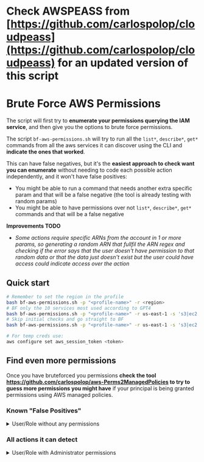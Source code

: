 # Check AWSPEASS from [https://github.com/carlospolop/cloudpeass](https://github.com/carlospolop/cloudpeass) for an updated version of this script

# Brute Force AWS Permissions

The script will first try to **enumerate your permissions querying the IAM service**, and then give you the options to brute force permissions.

The script `bf-aws-permissions.sh` will try to run all the `list*`, `describe*`, `get*` commands from all the aws services it can discover using the CLI and **indicate the ones that worked**.

This can have false negatives, but it's the **easiest approach to check want you can enumerate** without needing to code each possible action independently, and it won't have false positives:
- You might be able to run a command that needs another extra specific param and that will be a false negative (the tool is already testing with random params)
- You might be able to have permissions over not `list*`, `describe*`, `get*` commands and that will be a false negative

**Improvements TODO**
- *Some actions require specific ARNs from the account in 1 or more params, so generating a random ARN that fullfil the ARN regex and checking if the error says that the user doesn't have permission to that random data or that the data just doesn't exist but the user could have access could indicate access over the action*

## Quick start
```bash
# Remember to set the region in the profile
bash bf-aws-permissions.sh -p "<profile-name>" -r <region>
# BF only the 10 services most used according to GPT4
bash bf-aws-permissions.sh -p "<profile-name>" -r us-east-1 -s 's3|ec2|lambda|rds|sns|sqs|cloudwatch|cloudfront|iam|dynamodb'
# Skip initial checks and go straight to BF
bash bf-aws-permissions.sh -p "<profile-name>" -r us-east-1 -s 's3|ec2|lambda|rds|sns|sqs|cloudwatch|cloudfront|iam|dynamodb' -b

# For temp creds use:
aws configure set aws_session_token <token>
```

## Find even more permissions

Once you have bruteforced you permissions **check the tool https://github.com/carlospolop/aws-Perms2ManagedPolicies to try to guess more permissions you might have** if your principal is being granted permissions using AWS managed policies.

### Known "False Positives"

<details>
<summary>User/Role without any permissions</summary>

This tool detect as valid the following actions using a user/role without any permissions:

- `aws configure list`
- `aws configure list-profiles`
- `aws dynamodb describe-endpoints`
- `aws elasticbeanstalk describe-application-versions`
- `aws elasticbeanstalk describe-applications`
- `aws elasticbeanstalk describe-environments`
- `aws elasticbeanstalk describe-events`
- `aws elasticbeanstalk list-available-solution-stacks`
- `aws elasticbeanstalk list-platform-versions`
- `aws kinesis-video-archived-media get-dash-streaming-session-url`
- `aws kinesis-video-archived-media get-hls-streaming-session-url`
- `aws kinesis-video-archived-media list-fragments`
- `aws kinesis-video-signaling get-ice-server-config`
- `aws route53 get-geo-location`
- `aws route53 list-geo-locations`
- `aws sts get-caller-identity`
- `aws sts get-session-token` (only if a user, not a role)

</details>

### All actions it can detect

<details>
<summary>User/Role with Administrator permissions</summary>

This tool detect as valid the following actions using a user/role with admin permissions:

- `aws accessanalyzer list-analyzers`
- `aws accessanalyzer list-policy-generations`
- `aws account get-contact-information`
- `aws account list-regions`
- `aws acm get-account-configuration`
- `aws acm list-certificates`
- `aws acm-pca list-certificate-authorities`
- `aws amp list-workspaces`
- `aws amplify list-apps`
- `aws amplifybackend list-s3-buckets`
- `aws apigateway get-account`
- `aws apigateway get-api-keys`
- `aws apigateway get-client-certificates`
- `aws apigateway get-domain-names`
- `aws apigateway get-rest-apis`
- `aws apigateway get-sdk-types`
- `aws apigateway get-usage-plans`
- `aws apigateway get-vpc-links`
- `aws apigateway get-usage-plan-keys`
- `aws apigatewayv2 get-apis`
- `aws apigatewayv2 get-domain-names`
- `aws apigatewayv2 get-authorizers`
- `aws apigatewayv2 get-vpc-links`
- `aws appconfig list-applications`
- `aws appconfig list-deployment-strategies`
- `aws appconfig list-extension-associations`
- `aws appconfig list-extensions`
- `aws appfabric list-app-bundles`
- `aws appflow describe-connector-profiles`
- `aws appflow describe-connectors`
- `aws appflow list-connectors`
- `aws appflow list-flows`
- `aws appintegrations list-applications`
- `aws appintegrations list-data-integrations`
- `aws appintegrations list-event-integrations`
- `aws appintegrations list-data-integration-associations`
- `aws appintegrations list-event-integration-associations`
- `aws application-insights list-applications`
- `aws application-insights list-problems`
- `aws appmesh list-meshes`
- `aws apprunner list-auto-scaling-configurations`
- `aws apprunner list-connections`
- `aws apprunner list-observability-configurations`
- `aws apprunner list-services`
- `aws apprunner list-vpc-connectors`
- `aws apprunner list-vpc-ingress-connections`
- `aws appstream describe-app-block-builders`
- `aws appstream describe-app-blocks`
- `aws appstream describe-applications`
- `aws appstream describe-directory-configs`
- `aws appstream describe-fleets`
- `aws appstream describe-image-builders`
- `aws appstream describe-images`
- `aws appstream describe-stacks`
- `aws appstream describe-usage-report-subscriptions`
- `aws appstream describe-sessions`
- `aws appstream list-associated-fleets`
- `aws appstream list-associated-stacks`
- `aws appsync list-domain-names`
- `aws appsync list-graphql-apis`
- `aws arc-zonal-shift list-managed-resources`
- `aws arc-zonal-shift list-zonal-shifts`
- `aws athena list-application-dpu-sizes`
- `aws athena list-capacity-reservations`
- `aws athena list-data-catalogs`
- `aws athena list-engine-versions`
- `aws athena list-named-queries`
- `aws athena list-query-executions`
- `aws athena list-work-groups`
- `aws auditmanager get-account-status`
- `aws autoscaling describe-account-limits`
- `aws autoscaling describe-adjustment-types`
- `aws autoscaling describe-auto-scaling-groups`
- `aws autoscaling describe-auto-scaling-instances`
- `aws autoscaling describe-auto-scaling-notification-types`
- `aws autoscaling describe-launch-configurations`
- `aws autoscaling describe-lifecycle-hook-types`
- `aws autoscaling describe-metric-collection-types`
- `aws autoscaling describe-notification-configurations`
- `aws autoscaling describe-policies`
- `aws autoscaling describe-lifecycle-hooks`
- `aws autoscaling describe-scaling-activities`
- `aws autoscaling describe-scaling-process-types`
- `aws autoscaling describe-scheduled-actions`
- `aws autoscaling describe-tags`
- `aws autoscaling describe-termination-policy-types`
- `aws autoscaling-plans describe-scaling-plans`
- `aws backup describe-global-settings`
- `aws backup describe-region-settings`
- `aws backup get-supported-resource-types`
- `aws backup list-backup-jobs`
- `aws backup list-backup-plan-templates`
- `aws backup list-backup-plans`
- `aws backup list-backup-vaults`
- `aws backup list-copy-jobs`
- `aws backup list-frameworks`
- `aws backup list-legal-holds`
- `aws backup list-protected-resources`
- `aws backup list-report-jobs`
- `aws backup list-report-plans`
- `aws backup list-restore-jobs`
- `aws backup-gateway list-gateways`
- `aws backup-gateway list-hypervisors`
- `aws backup-gateway list-virtual-machines`
- `aws batch describe-compute-environments`
- `aws batch describe-job-definitions`
- `aws batch describe-job-queues`
- `aws batch list-scheduling-policies`
- `aws batch describe-jobs`
- `aws bedrock get-model-invocation-logging-configuration`
- `aws bedrock list-custom-models`
- `aws bedrock list-foundation-models`
- `aws bedrock list-model-customization-jobs`
- `aws bedrock list-provisioned-model-throughputs`
- `aws billingconductor list-account-associations`
- `aws billingconductor list-billing-group-cost-reports`
- `aws billingconductor list-billing-groups`
- `aws billingconductor list-custom-line-items`
- `aws billingconductor list-pricing-plans`
- `aws billingconductor list-pricing-rules`
- `aws ce get-anomaly-monitors`
- `aws ce get-anomaly-subscriptions`
- `aws ce list-cost-allocation-tags`
- `aws ce list-cost-category-definitions`
- `aws ce list-savings-plans-purchase-recommendation-generation`
- `aws chime get-global-settings`
- `aws chime get-phone-number-settings`
- `aws chime list-accounts`
- `aws chime list-phone-number-orders`
- `aws chime list-phone-numbers`
- `aws chime-sdk-identity list-app-instances`
- `aws chime-sdk-media-pipelines list-media-capture-pipelines`
- `aws chime-sdk-media-pipelines list-media-insights-pipeline-configurations`
- `aws chime-sdk-media-pipelines list-media-pipeline-kinesis-video-stream-pools`
- `aws chime-sdk-media-pipelines list-media-pipelines`
- `aws chime-sdk-messaging get-messaging-session-endpoint`
- `aws chime-sdk-voice get-global-settings`
- `aws chime-sdk-voice get-phone-number-settings`
- `aws chime-sdk-voice get-voice-connector-logging-configuration`
- `aws chime-sdk-voice list-available-voice-connector-regions`
- `aws chime-sdk-voice list-phone-number-orders`
- `aws chime-sdk-voice list-phone-numbers`
- `aws chime-sdk-voice list-sip-media-applications`
- `aws chime-sdk-voice list-sip-rules`
- `aws chime-sdk-voice list-voice-connector-groups`
- `aws chime-sdk-voice list-voice-connectors`
- `aws chime-sdk-voice list-voice-profile-domains`
- `aws cleanrooms list-collaborations`
- `aws cleanrooms list-configured-tables`
- `aws cleanrooms list-memberships`
- `aws cloud9 describe-environment-memberships`
- `aws cloud9 list-environments`
- `aws cloudcontrol list-resource-requests`
- `aws clouddirectory list-development-schema-arns`
- `aws clouddirectory list-directories`
- `aws clouddirectory list-managed-schema-arns`
- `aws clouddirectory list-published-schema-arns`
- `aws cloudformation describe-account-limits`
- `aws cloudformation describe-organizations-access`
- `aws cloudformation describe-stacks`
- `aws cloudformation list-exports`
- `aws cloudformation list-stack-sets`
- `aws cloudformation list-stacks`
- `aws cloudformation list-types`
- `aws cloudfront list-cache-policies`
- `aws cloudfront list-cloud-front-origin-access-identities`
- `aws cloudfront list-continuous-deployment-policies`
- `aws cloudfront list-distributions`
- `aws cloudfront list-field-level-encryption-configs`
- `aws cloudfront list-field-level-encryption-profiles`
- `aws cloudfront list-functions`
- `aws cloudfront list-key-groups`
- `aws cloudfront list-distributions-by-web-acl-id`
- `aws cloudfront list-origin-access-controls`
- `aws cloudfront list-origin-request-policies`
- `aws cloudfront list-public-keys`
- `aws cloudfront list-realtime-log-configs`
- `aws cloudfront list-response-headers-policies`
- `aws cloudfront list-streaming-distributions`
- `aws cloudhsmv2 describe-backups`
- `aws cloudhsmv2 describe-clusters`
- `aws cloudsearch describe-domains`
- `aws cloudsearch list-domain-names`
- `aws cloudtrail describe-trails`
- `aws cloudtrail list-channels`
- `aws cloudtrail list-event-data-stores`
- `aws cloudtrail list-imports`
- `aws cloudtrail list-public-keys`
- `aws cloudtrail list-trails`
- `aws cloudwatch describe-alarm-history`
- `aws cloudwatch describe-alarms`
- `aws cloudwatch describe-anomaly-detectors`
- `aws cloudwatch describe-insight-rules`
- `aws cloudwatch list-dashboards`
- `aws cloudwatch describe-alarms-for-metric`
- `aws cloudwatch list-metric-streams`
- `aws cloudwatch list-metrics`
- `aws codeartifact list-domains`
- `aws codeartifact list-repositories`
- `aws codebuild list-build-batches`
- `aws codebuild list-builds`
- `aws codebuild list-curated-environment-images`
- `aws codebuild list-projects`
- `aws codebuild list-report-groups`
- `aws codebuild list-reports`
- `aws codebuild list-shared-projects`
- `aws codebuild list-shared-report-groups`
- `aws codebuild list-source-credentials`
- `aws codecommit list-approval-rule-templates`
- `aws codecommit list-repositories`
- `aws codeguru-reviewer list-repository-associations`
- `aws codeguru-security get-account-configuration`
- `aws codeguru-security list-scans`
- `aws codeguruprofiler get-findings-report-account-summary`
- `aws codeguruprofiler list-profiling-groups`
- `aws codepipeline list-action-types`
- `aws codepipeline list-pipelines`
- `aws codepipeline list-webhooks`
- `aws codestar list-projects`
- `aws codestar list-user-profiles`
- `aws codestar-connections list-connections`
- `aws codestar-connections list-hosts`
- `aws codestar-notifications list-notification-rules`
- `aws codestar-notifications list-event-types`
- `aws codestar-notifications list-targets`
- `aws cognito-idp describe-user-pool-domain`
- `aws cognito-sync list-identity-pool-usage`
- `aws comprehend list-document-classification-jobs`
- `aws comprehend list-document-classifier-summaries`
- `aws comprehend list-document-classifiers`
- `aws comprehend list-dominant-language-detection-jobs`
- `aws comprehend list-endpoints`
- `aws comprehend list-entities-detection-jobs`
- `aws comprehend list-entity-recognizer-summaries`
- `aws comprehend list-entity-recognizers`
- `aws comprehend list-events-detection-jobs`
- `aws comprehend list-flywheels`
- `aws comprehend list-key-phrases-detection-jobs`
- `aws comprehend list-pii-entities-detection-jobs`
- `aws comprehend list-sentiment-detection-jobs`
- `aws comprehend list-targeted-sentiment-detection-jobs`
- `aws comprehend list-topics-detection-jobs`
- `aws comprehendmedical list-entities-detection-v2-jobs`
- `aws comprehendmedical list-icd10-cm-inference-jobs`
- `aws comprehendmedical list-phi-detection-jobs`
- `aws comprehendmedical list-rx-norm-inference-jobs`
- `aws comprehendmedical list-snomedct-inference-jobs`
- `aws compute-optimizer get-enrollment-status`
- `aws configservice describe-aggregation-authorizations`
- `aws configservice describe-compliance-by-config-rule`
- `aws configservice describe-config-rule-evaluation-status`
- `aws configservice describe-config-rules`
- `aws configservice describe-configuration-aggregators`
- `aws configservice describe-configuration-recorder-status`
- `aws configservice describe-configuration-recorders`
- `aws configservice describe-conformance-pack-status`
- `aws configservice describe-conformance-packs`
- `aws configservice describe-delivery-channel-status`
- `aws configservice describe-delivery-channels`
- `aws configservice describe-organization-config-rule-statuses`
- `aws configservice describe-organization-config-rules`
- `aws configservice describe-organization-conformance-pack-statuses`
- `aws configservice describe-compliance-by-resource`
- `aws configservice describe-organization-conformance-packs`
- `aws configservice describe-pending-aggregation-requests`
- `aws configservice describe-retention-configurations`
- `aws configservice describe-remediation-configurations`
- `aws configservice get-compliance-summary-by-config-rule`
- `aws configservice get-compliance-summary-by-resource-type`
- `aws configservice get-discovered-resource-counts`
- `aws configservice get-status`
- `aws configservice list-conformance-pack-compliance-scores`
- `aws configservice list-resource-evaluations`
- `aws configservice list-stored-queries`
- `aws configservice list-discovered-resources`
- `aws configure list`
- `aws configure list-profiles`
- `aws connect list-instances`
- `aws connect list-phone-numbers-v2`
- `aws connect list-default-vocabularies`
- `aws connect list-traffic-distribution-groups`
- `aws connectcampaigns list-campaigns`
- `aws connectcampaigns get-campaign-state-batch`
- `aws connectcases list-domains`
- `aws cur describe-report-definitions`
- `aws customer-profiles list-domains`
- `aws customer-profiles list-profile-object-type-templates`
- `aws customer-profiles list-account-integrations`
- `aws databrew list-datasets`
- `aws databrew list-jobs`
- `aws databrew list-projects`
- `aws databrew list-recipes`
- `aws databrew list-rulesets`
- `aws databrew list-schedules`
- `aws databrew list-recipe-versions`
- `aws dataexchange list-data-sets`
- `aws dataexchange list-event-actions`
- `aws dataexchange list-jobs`
- `aws datapipeline list-pipelines`
- `aws datasync list-agents`
- `aws datasync list-discovery-jobs`
- `aws datasync list-locations`
- `aws datasync list-storage-systems`
- `aws datasync list-task-executions`
- `aws datasync list-tasks`
- `aws datazone list-domains`
- `aws dax describe-clusters`
- `aws dax describe-default-parameters`
- `aws dax describe-events`
- `aws dax describe-parameter-groups`
- `aws dax describe-subnet-groups`
- `aws deploy list-applications`
- `aws deploy list-deployment-configs`
- `aws deploy list-deployments`
- `aws deploy list-git-hub-account-token-names`
- `aws deploy list-on-premises-instances`
- `aws detective list-graphs`
- `aws detective list-invitations`
- `aws detective list-organization-admin-accounts`
- `aws devops-guru describe-account-health`
- `aws devops-guru list-monitored-resources`
- `aws devops-guru list-notification-channels`
- `aws devops-guru list-recommendations`
- `aws directconnect describe-connections`
- `aws directconnect describe-customer-metadata`
- `aws directconnect describe-direct-connect-gateway-association-proposals`
- `aws directconnect describe-direct-connect-gateways`
- `aws directconnect describe-lags`
- `aws directconnect describe-locations`
- `aws directconnect describe-virtual-gateways`
- `aws directconnect describe-virtual-interfaces`
- `aws directconnect list-virtual-interface-test-history`
- `aws discovery describe-agents`
- `aws discovery describe-continuous-exports`
- `aws discovery describe-export-tasks`
- `aws discovery describe-import-tasks`
- `aws discovery describe-tags`
- `aws discovery get-discovery-summary`
- `aws dlm get-lifecycle-policies`
- `aws discovery list-server-neighbors`
- `aws dms describe-account-attributes`
- `aws dms describe-applicable-individual-assessments`
- `aws dms describe-certificates`
- `aws dms describe-connections`
- `aws dms describe-data-providers`
- `aws dms describe-endpoint-types`
- `aws dms describe-endpoints`
- `aws dms describe-engine-versions`
- `aws dms describe-event-categories`
- `aws dms describe-event-subscriptions`
- `aws dms describe-events`
- `aws dms describe-fleet-advisor-collectors`
- `aws dms describe-fleet-advisor-databases`
- `aws dms describe-fleet-advisor-lsa-analysis`
- `aws dms describe-fleet-advisor-schema-object-summary`
- `aws dms describe-fleet-advisor-schemas`
- `aws dms describe-instance-profiles`
- `aws dms describe-migration-projects`
- `aws dms describe-pending-maintenance-actions`
- `aws dms describe-recommendation-limitations`
- `aws dms describe-recommendations`
- `aws dms describe-replication-configs`
- `aws dms describe-orderable-replication-instances`
- `aws dms describe-replication-instances`
- `aws dms describe-replication-subnet-groups`
- `aws dms describe-replication-task-assessment-runs`
- `aws dms describe-replication-task-individual-assessments`
- `aws dms describe-replication-tasks`
- `aws dms describe-replications`
- `aws docdb describe-certificates`
- `aws docdb describe-db-cluster-parameter-groups`
- `aws docdb describe-db-cluster-snapshots`
- `aws docdb describe-db-clusters`
- `aws docdb describe-db-instances`
- `aws docdb describe-db-subnet-groups`
- `aws docdb describe-event-categories`
- `aws docdb describe-event-subscriptions`
- `aws docdb describe-events`
- `aws docdb describe-global-clusters`
- `aws docdb describe-pending-maintenance-actions`
- `aws docdb-elastic list-cluster-snapshots`
- `aws docdb-elastic list-clusters`
- `aws docdb describe-db-engine-versions`
- `aws ds describe-directories`
- `aws ds describe-event-topics`
- `aws ds describe-snapshots`
- `aws ds describe-trusts`
- `aws ds get-directory-limits`
- `aws ds list-log-subscriptions`
- `aws dynamodb describe-endpoints`
- `aws dynamodb describe-limits`
- `aws dynamodb list-backups`
- `aws dynamodb list-contributor-insights`
- `aws dynamodb list-exports`
- `aws dynamodb list-global-tables`
- `aws dynamodb list-imports`
- `aws dynamodb list-tables`
- `aws dynamodbstreams list-streams`
- `aws ec2 describe-account-attributes`
- `aws ec2 describe-address-transfers`
- `aws ec2 describe-addresses`
- `aws ec2 describe-addresses-attribute`
- `aws ec2 describe-aggregate-id-format`
- `aws ec2 describe-availability-zones`
- `aws ec2 describe-aws-network-performance-metric-subscriptions`
- `aws ec2 describe-bundle-tasks`
- `aws ec2 describe-capacity-reservation-fleets`
- `aws ec2 describe-capacity-reservations`
- `aws ec2 describe-carrier-gateways`
- `aws ec2 describe-classic-link-instances`
- `aws ec2 describe-client-vpn-endpoints`
- `aws ec2 describe-coip-pools`
- `aws ec2 describe-conversion-tasks`
- `aws ec2 describe-customer-gateways`
- `aws ec2 describe-dhcp-options`
- `aws ec2 describe-egress-only-internet-gateways`
- `aws ec2 describe-export-image-tasks`
- `aws ec2 describe-export-tasks`
- `aws ec2 describe-fast-launch-images`
- `aws ec2 describe-fast-snapshot-restores`
- `aws ec2 describe-fleets`
- `aws ec2 describe-flow-logs`
- `aws ec2 describe-host-reservations`
- `aws ec2 describe-hosts`
- `aws ec2 describe-iam-instance-profile-associations`
- `aws ec2 describe-id-format`
- `aws ec2 describe-host-reservation-offerings`
- `aws ec2 describe-import-image-tasks`
- `aws ec2 describe-import-snapshot-tasks`
- `aws ec2 describe-instance-connect-endpoints`
- `aws ec2 describe-instance-credit-specifications`
- `aws ec2 describe-instance-event-notification-attributes`
- `aws ec2 describe-instance-event-windows`
- `aws ec2 describe-instance-status`
- `aws ec2 describe-instances`
- `aws ec2 describe-internet-gateways`
- `aws ec2 describe-ipam-pools`
- `aws ec2 describe-instance-type-offerings`
- `aws ec2 describe-ipam-resource-discoveries`
- `aws ec2 describe-ipam-resource-discovery-associations`
- `aws ec2 describe-ipam-scopes`
- `aws ec2 describe-ipams`
- `aws ec2 describe-ipv6-pools`
- `aws ec2 describe-key-pairs`
- `aws ec2 describe-launch-templates`
- `aws ec2 describe-local-gateway-route-table-virtual-interface-group-associations`
- `aws ec2 describe-local-gateway-route-table-vpc-associations`
- `aws ec2 describe-local-gateway-route-tables`
- `aws ec2 describe-local-gateway-virtual-interface-groups`
- `aws ec2 describe-local-gateway-virtual-interfaces`
- `aws ec2 describe-local-gateways`
- `aws ec2 describe-managed-prefix-lists`
- `aws ec2 describe-moving-addresses`
- `aws ec2 describe-nat-gateways`
- `aws ec2 describe-network-acls`
- `aws ec2 describe-network-insights-access-scope-analyses`
- `aws ec2 describe-network-insights-access-scopes`
- `aws ec2 describe-network-insights-analyses`
- `aws ec2 describe-network-insights-paths`
- `aws ec2 describe-network-interface-permissions`
- `aws ec2 describe-network-interfaces`
- `aws ec2 describe-placement-groups`
- `aws ec2 describe-prefix-lists`
- `aws ec2 describe-principal-id-format`
- `aws ec2 describe-public-ipv4-pools`
- `aws ec2 describe-fpga-images`
- `aws ec2 describe-regions`
- `aws ec2 describe-reserved-instances`
- `aws ec2 describe-replace-root-volume-tasks`
- `aws ec2 describe-reserved-instances-modifications`
- `aws ec2 describe-route-tables`
- `aws ec2 describe-instance-types`
- `aws ec2 describe-scheduled-instances`
- `aws ec2 describe-security-groups`
- `aws ec2 describe-security-group-rules`
- `aws ec2 describe-snapshot-tier-status`
- `aws ec2 describe-spot-fleet-requests`
- `aws ec2 describe-spot-instance-requests`
- `aws ec2 describe-store-image-tasks`
- `aws ec2 describe-subnets`
- `aws ec2 describe-tags`
- `aws ec2 describe-traffic-mirror-filters`
- `aws ec2 describe-traffic-mirror-sessions`
- `aws ec2 describe-traffic-mirror-targets`
- `aws ec2 describe-transit-gateway-attachments`
- `aws ec2 describe-transit-gateway-connect-peers`
- `aws ec2 describe-transit-gateway-connects`
- `aws ec2 describe-transit-gateway-multicast-domains`
- `aws ec2 describe-transit-gateway-peering-attachments`
- `aws ec2 describe-transit-gateway-policy-tables`
- `aws ec2 describe-transit-gateway-route-table-announcements`
- `aws ec2 describe-transit-gateway-route-tables`
- `aws ec2 describe-transit-gateway-vpc-attachments`
- `aws ec2 describe-transit-gateways`
- `aws ec2 describe-verified-access-endpoints`
- `aws ec2 describe-verified-access-groups`
- `aws ec2 describe-verified-access-instance-logging-configurations`
- `aws ec2 describe-verified-access-instances`
- `aws ec2 describe-verified-access-trust-providers`
- `aws ec2 describe-volume-status`
- `aws ec2 describe-volumes`
- `aws ec2 describe-volumes-modifications`
- `aws ec2 describe-vpc-classic-link`
- `aws ec2 describe-vpc-classic-link-dns-support`
- `aws ec2 describe-vpc-endpoint-connection-notifications`
- `aws ec2 describe-vpc-endpoint-connections`
- `aws ec2 describe-vpc-endpoint-service-configurations`
- `aws ec2 describe-vpc-endpoints`
- `aws ec2 describe-vpc-peering-connections`
- `aws ec2 describe-vpcs`
- `aws ec2 describe-vpn-connections`
- `aws ec2 describe-vpn-gateways`
- `aws ec2 get-ebs-default-kms-key-id`
- `aws ec2 get-ebs-encryption-by-default`
- `aws ec2 get-image-block-public-access-state`
- `aws ec2 describe-vpc-endpoint-services`
- `aws ec2 get-serial-console-access-status`
- `aws ec2 get-vpn-connection-device-types`
- `aws ec2 list-images-in-recycle-bin`
- `aws ec2 list-snapshots-in-recycle-bin`
- `aws ecr describe-pull-through-cache-rules`
- `aws ecr describe-registry`
- `aws ecr describe-repositories`
- `aws ecr get-authorization-token`
- `aws ecr get-login-password`
- `aws ecr get-registry-scanning-configuration`
- `aws ecr-public describe-registries`
- `aws ecr-public describe-repositories`
- `aws ecr-public get-authorization-token`
- `aws ecr-public get-login-password`
- `aws ecr-public get-registry-catalog-data`
- `aws ecs describe-capacity-providers`
- `aws ecs describe-clusters`
- `aws ecs list-account-settings`
- `aws ecs list-clusters`
- `aws ecs list-task-definition-families`
- `aws ecs list-task-definitions`
- `aws efs describe-access-points`
- `aws efs describe-account-preferences`
- `aws efs describe-file-systems`
- `aws eks describe-addon-versions`
- `aws eks list-clusters`
- `aws elastic-inference describe-accelerator-types`
- `aws elastic-inference describe-accelerators`
- `aws elasticache describe-cache-clusters`
- `aws elasticache describe-cache-engine-versions`
- `aws elasticache describe-cache-parameter-groups`
- `aws elasticache describe-cache-subnet-groups`
- `aws elasticache describe-events`
- `aws elasticache describe-global-replication-groups`
- `aws elasticache describe-replication-groups`
- `aws elasticache describe-reserved-cache-nodes`
- `aws elasticache describe-service-updates`
- `aws elasticache describe-snapshots`
- `aws elasticache describe-update-actions`
- `aws elasticache describe-user-groups`
- `aws elasticache describe-users`
- `aws elasticbeanstalk describe-account-attributes`
- `aws elasticbeanstalk describe-application-versions`
- `aws elasticbeanstalk describe-applications`
- `aws elasticbeanstalk describe-environments`
- `aws elasticbeanstalk describe-events`
- `aws elasticache describe-reserved-cache-nodes-offerings`
- `aws elasticbeanstalk list-available-solution-stacks`
- `aws elasticbeanstalk list-platform-branches`
- `aws elasticbeanstalk list-platform-versions`
- `aws elastictranscoder list-pipelines`
- `aws elastictranscoder list-presets`
- `aws elb describe-account-limits`
- `aws elb describe-load-balancer-policy-types`
- `aws elb describe-load-balancers`
- `aws elb describe-load-balancer-policies`
- `aws elbv2 describe-account-limits`
- `aws elbv2 describe-load-balancers`
- `aws elbv2 describe-ssl-policies`
- `aws elbv2 describe-target-groups`
- `aws emr get-block-public-access-configuration`
- `aws emr list-clusters`
- `aws emr list-notebook-executions`
- `aws emr list-release-labels`
- `aws emr list-security-configurations`
- `aws emr list-studio-session-mappings`
- `aws emr list-studios`
- `aws emr-containers list-job-templates`
- `aws emr-containers list-virtual-clusters`
- `aws emr-serverless list-applications`
- `aws entityresolution list-id-mapping-workflows`
- `aws entityresolution list-matching-workflows`
- `aws entityresolution list-provider-services`
- `aws entityresolution list-schema-mappings`
- `aws es describe-inbound-cross-cluster-search-connections`
- `aws es describe-outbound-cross-cluster-search-connections`
- `aws es describe-packages`
- `aws es describe-reserved-elasticsearch-instances`
- `aws es get-compatible-elasticsearch-versions`
- `aws es list-domain-names`
- `aws es describe-reserved-elasticsearch-instance-offerings`
- `aws es list-elasticsearch-versions`
- `aws es list-vpc-endpoints`
- `aws events describe-event-bus`
- `aws events list-api-destinations`
- `aws events list-archives`
- `aws events list-connections`
- `aws events list-endpoints`
- `aws events list-event-buses`
- `aws events list-event-sources`
- `aws events list-replays`
- `aws events list-rules`
- `aws evidently list-projects`
- `aws evidently list-segments`
- `aws evidently list-experiments`
- `aws evidently list-features`
- `aws evidently list-launches`
- `aws finspace list-environments`
- `aws finspace list-kx-environments`
- `aws firehose list-delivery-streams`
- `aws fis list-actions`
- `aws fis list-experiment-templates`
- `aws fis list-experiments`
- `aws fis list-target-resource-types`
- `aws forecast list-dataset-groups`
- `aws forecast list-dataset-import-jobs`
- `aws forecast list-datasets`
- `aws forecast list-explainabilities`
- `aws forecast list-explainability-exports`
- `aws forecast list-forecast-export-jobs`
- `aws forecast list-forecasts`
- `aws forecast list-monitors`
- `aws forecast list-predictor-backtest-export-jobs`
- `aws forecast list-predictors`
- `aws forecast list-what-if-analyses`
- `aws forecast list-what-if-forecast-exports`
- `aws forecast list-what-if-forecasts`
- `aws frauddetector describe-model-versions`
- `aws frauddetector get-batch-import-jobs`
- `aws frauddetector get-batch-prediction-jobs`
- `aws frauddetector get-detectors`
- `aws frauddetector get-entity-types`
- `aws frauddetector get-event-types`
- `aws frauddetector get-external-models`
- `aws frauddetector get-kms-encryption-key`
- `aws frauddetector get-labels`
- `aws frauddetector get-lists-metadata`
- `aws frauddetector get-models`
- `aws frauddetector get-outcomes`
- `aws frauddetector get-variables`
- `aws frauddetector list-event-predictions`
- `aws fsx describe-backups`
- `aws fsx describe-data-repository-associations`
- `aws fsx describe-data-repository-tasks`
- `aws fsx describe-file-caches`
- `aws fsx describe-file-systems`
- `aws fsx describe-snapshots`
- `aws fsx describe-storage-virtual-machines`
- `aws fsx describe-volumes`
- `aws gamelift describe-ec2-instance-limits`
- `aws gamelift describe-fleet-attributes`
- `aws gamelift describe-fleet-capacity`
- `aws gamelift describe-fleet-utilization`
- `aws gamelift describe-game-session-queues`
- `aws gamelift describe-matchmaking-configurations`
- `aws gamelift describe-matchmaking-rule-sets`
- `aws gamelift describe-vpc-peering-authorizations`
- `aws gamelift describe-vpc-peering-connections`
- `aws gamelift list-aliases`
- `aws gamelift list-builds`
- `aws gamelift list-fleets`
- `aws gamelift list-game-server-groups`
- `aws gamelift list-locations`
- `aws gamelift list-scripts`
- `aws glue get-catalog-import-status`
- `aws glue get-classifiers`
- `aws glue get-connections`
- `aws glue get-crawler-metrics`
- `aws glue get-crawlers`
- `aws glue get-data-catalog-encryption-settings`
- `aws glue get-databases`
- `aws glue get-dev-endpoints`
- `aws glue get-jobs`
- `aws glue get-ml-transforms`
- `aws glue get-resource-policies`
- `aws glue get-security-configurations`
- `aws glue get-triggers`
- `aws glue list-blueprints`
- `aws glue list-crawlers`
- `aws glue list-custom-entity-types`
- `aws glue get-user-defined-functions`
- `aws glue list-data-quality-results`
- `aws glue list-data-quality-rule-recommendation-runs`
- `aws glue list-data-quality-ruleset-evaluation-runs`
- `aws glue list-data-quality-rulesets`
- `aws glue list-dev-endpoints`
- `aws glue list-jobs`
- `aws glue list-ml-transforms`
- `aws glue list-registries`
- `aws glue list-schemas`
- `aws glue list-sessions`
- `aws glue list-triggers`
- `aws glue list-workflows`
- `aws grafana list-versions`
- `aws grafana list-workspaces`
- `aws greengrass get-group-certificate-configuration`
- `aws greengrass list-bulk-deployments`
- `aws greengrass list-connector-definitions`
- `aws greengrass list-core-definitions`
- `aws greengrass list-bulk-deployment-detailed-reports`
- `aws greengrass list-device-definitions`
- `aws greengrass list-function-definitions`
- `aws greengrass list-deployments`
- `aws greengrass list-groups`
- `aws greengrass list-logger-definitions`
- `aws greengrass list-resource-definitions`
- `aws greengrass list-subscription-definitions`
- `aws greengrassv2 list-components`
- `aws greengrassv2 list-core-devices`
- `aws greengrassv2 list-deployments`
- `aws greengrassv2 list-client-devices-associated-with-core-device`
- `aws greengrassv2 list-effective-deployments`
- `aws greengrassv2 list-installed-components`
- `aws groundstation list-configs`
- `aws groundstation list-dataflow-endpoint-groups`
- `aws groundstation list-ground-stations`
- `aws groundstation list-mission-profiles`
- `aws groundstation list-satellites`
- `aws guardduty get-invitations-count`
- `aws guardduty list-detectors`
- `aws guardduty list-invitations`
- `aws guardduty list-organization-admin-accounts`
- `aws healthlake list-fhir-datastores`
- `aws iam get-account-summary`
- `aws iam get-user`
- `aws iam list-access-keys`
- `aws iam list-account-aliases`
- `aws iam get-account-authorization-details`
- `aws iam list-groups`
- `aws iam list-instance-profiles`
- `aws iam list-mfa-devices`
- `aws iam list-open-id-connect-providers`
- `aws iam list-roles`
- `aws iam list-saml-providers`
- `aws iam list-policies`
- `aws iam list-server-certificates`
- `aws iam list-service-specific-credentials`
- `aws iam list-signing-certificates`
- `aws iam list-ssh-public-keys`
- `aws iam list-users`
- `aws iam list-virtual-mfa-devices`
- `aws imagebuilder list-components`
- `aws imagebuilder list-container-recipes`
- `aws imagebuilder list-distribution-configurations`
- `aws imagebuilder list-image-pipelines`
- `aws imagebuilder list-image-recipes`
- `aws imagebuilder list-image-scan-finding-aggregations`
- `aws imagebuilder list-image-scan-findings`
- `aws imagebuilder list-images`
- `aws imagebuilder list-infrastructure-configurations`
- `aws inspector describe-cross-account-access-role`
- `aws inspector describe-assessment-runs`
- `aws inspector describe-assessment-targets`
- `aws inspector describe-assessment-templates`
- `aws inspector describe-exclusions`
- `aws inspector describe-findings`
- `aws inspector describe-resource-groups`
- `aws inspector list-assessment-runs`
- `aws inspector describe-rules-packages`
- `aws inspector list-assessment-targets`
- `aws inspector list-assessment-templates`
- `aws inspector list-event-subscriptions`
- `aws inspector list-rules-packages`
- `aws inspector list-findings`
- `aws inspector2 get-ec2-deep-inspection-configuration`
- `aws inspector2 list-account-permissions`
- `aws inspector2 list-coverage`
- `aws inspector2 list-coverage-statistics`
- `aws inspector2 list-delegated-admin-accounts`
- `aws inspector2 list-filters`
- `aws inspector2 list-findings`
- `aws inspector2 list-members`
- `aws inspector2 list-usage-totals`
- `aws internetmonitor list-monitors`
- `aws internetmonitor list-health-events`
- `aws iot describe-account-audit-configuration`
- `aws iot describe-endpoint`
- `aws iot describe-event-configurations`
- `aws iot get-behavior-model-training-summaries`
- `aws iot get-indexing-configuration`
- `aws iot get-package-configuration`
- `aws iot get-registration-code`
- `aws iot list-active-violations`
- `aws iot list-audit-suppressions`
- `aws iot list-authorizers`
- `aws iot list-billing-groups`
- `aws iot list-ca-certificates`
- `aws iot list-certificates`
- `aws iot list-custom-metrics`
- `aws iot list-dimensions`
- `aws iot list-domain-configurations`
- `aws iot list-fleet-metrics`
- `aws iot list-indices`
- `aws iot list-job-templates`
- `aws iot list-jobs`
- `aws iot list-managed-job-templates`
- `aws iot list-mitigation-actions`
- `aws iot list-job-executions-for-thing`
- `aws iot list-ota-updates`
- `aws iot list-outgoing-certificates`
- `aws iot list-packages`
- `aws iot list-policies`
- `aws iot list-package-versions`
- `aws iot list-provisioning-templates`
- `aws iot list-role-aliases`
- `aws iot list-scheduled-audits`
- `aws iot list-security-profiles`
- `aws iot list-streams`
- `aws iot list-thing-groups`
- `aws iot list-thing-registration-tasks`
- `aws iot list-thing-types`
- `aws iot list-things`
- `aws iot list-topic-rule-destinations`
- `aws iot list-topic-rules`
- `aws iot-data list-retained-messages`
- `aws iot-data list-named-shadows-for-thing`
- `aws iotanalytics list-channels`
- `aws iotanalytics list-datasets`
- `aws iotanalytics list-datastores`
- `aws iotanalytics list-pipelines`
- `aws iotdeviceadvisor get-endpoint`
- `aws iotdeviceadvisor list-suite-definitions`
- `aws iotdeviceadvisor list-suite-runs`
- `aws iotevents list-alarm-models`
- `aws iotevents list-detector-models`
- `aws iotevents list-inputs`
- `aws iotfleethub list-applications`
- `aws iotfleetwise get-encryption-configuration`
- `aws iotfleetwise get-logging-options`
- `aws iotfleetwise list-campaigns`
- `aws iotfleetwise list-decoder-manifests`
- `aws iotfleetwise list-fleets`
- `aws iotfleetwise list-model-manifests`
- `aws iotfleetwise list-signal-catalogs`
- `aws iotfleetwise list-vehicles`
- `aws iotsecuretunneling list-tunnels`
- `aws iotsitewise describe-default-encryption-configuration`
- `aws iotsitewise describe-logging-options`
- `aws iotsitewise describe-storage-configuration`
- `aws iotsitewise list-asset-models`
- `aws iotsitewise list-bulk-import-jobs`
- `aws iotsitewise list-gateways`
- `aws iotsitewise list-portals`
- `aws iotsitewise list-time-series`
- `aws iottwinmaker get-pricing-plan`
- `aws iottwinmaker list-workspaces`
- `aws iottwinmaker list-sync-jobs`
- `aws iotwireless get-event-configuration-by-resource-types`
- `aws iotwireless get-log-levels-by-resource-types`
- `aws iotwireless get-service-endpoint`
- `aws iotwireless list-destinations`
- `aws iotwireless list-device-profiles`
- `aws iotwireless list-fuota-tasks`
- `aws iotwireless list-multicast-groups`
- `aws iotwireless list-network-analyzer-configurations`
- `aws iotwireless list-partner-accounts`
- `aws iotwireless list-service-profiles`
- `aws iotwireless list-wireless-device-import-tasks`
- `aws iotwireless list-wireless-devices`
- `aws iotwireless list-wireless-gateway-task-definitions`
- `aws iotwireless list-wireless-gateways`
- `aws ivs list-channels`
- `aws ivs list-playback-key-pairs`
- `aws ivs list-recording-configurations`
- `aws ivs list-streams`
- `aws ivs-realtime list-stages`
- `aws ivschat list-logging-configurations`
- `aws ivschat list-rooms`
- `aws kafka get-compatible-kafka-versions`
- `aws kafka list-clusters`
- `aws kafka list-clusters-v2`
- `aws kafka list-configurations`
- `aws kafka list-kafka-versions`
- `aws kafka list-replicators`
- `aws kafka list-vpc-connections`
- `aws kafkaconnect list-connectors`
- `aws kafkaconnect list-custom-plugins`
- `aws kafkaconnect list-worker-configurations`
- `aws kendra list-indices`
- `aws kendra-ranking list-rescore-execution-plans`
- `aws keyspaces list-keyspaces`
- `aws keyspaces list-tables`
- `aws kinesis describe-limits`
- `aws kinesis list-streams`
- `aws kinesis-video-archived-media get-dash-streaming-session-url`
- `aws kinesis-video-archived-media get-hls-streaming-session-url`
- `aws kinesis-video-archived-media list-fragments`
- `aws kinesis-video-signaling get-ice-server-config`
- `aws kinesisanalytics list-applications`
- `aws kinesisanalyticsv2 list-applications`
- `aws kinesisvideo list-signaling-channels`
- `aws kinesisvideo list-streams`
- `aws kms describe-custom-key-stores`
- `aws kms list-aliases`
- `aws kms list-keys`
- `aws lakeformation get-data-lake-settings`
- `aws lakeformation list-data-cells-filter`
- `aws lakeformation list-lf-tags`
- `aws lakeformation list-permissions`
- `aws lakeformation list-resources`
- `aws lakeformation list-transactions`
- `aws lakeformation list-table-storage-optimizers`
- `aws lambda get-account-settings`
- `aws lambda list-code-signing-configs`
- `aws lambda list-event-source-mappings`
- `aws lambda list-functions`
- `aws lambda list-layers`
- `aws lambda list-layer-versions`
- `aws lex-models get-bots`
- `aws lex-models get-bot-aliases`
- `aws lex-models get-builtin-intents`
- `aws lex-models get-builtin-slot-types`
- `aws lex-models get-bot-versions`
- `aws lex-models get-intents`
- `aws lex-models get-bot-channel-associations`
- `aws lex-models get-migrations`
- `aws lex-models get-slot-types`
- `aws lex-models get-intent-versions`
- `aws lex-models get-slot-type-versions`
- `aws lexv2-models list-bots`
- `aws lexv2-models list-exports`
- `aws lexv2-models list-imports`
- `aws lexv2-models list-test-executions`
- `aws lexv2-models list-test-sets`
- `aws license-manager-linux-subscriptions get-service-settings`
- `aws lightsail get-active-names`
- `aws lightsail get-alarms`
- `aws lightsail get-blueprints`
- `aws lightsail get-bucket-bundles`
- `aws lightsail get-buckets`
- `aws lightsail get-bundles`
- `aws lightsail get-certificates`
- `aws lightsail get-cloud-formation-stack-records`
- `aws lightsail get-contact-methods`
- `aws lightsail get-container-api-metadata`
- `aws lightsail get-container-service-powers`
- `aws lightsail get-container-services`
- `aws lightsail get-disk-snapshots`
- `aws lightsail get-disks`
- `aws lightsail get-distribution-bundles`
- `aws lightsail get-distributions`
- `aws lightsail get-domains`
- `aws lightsail get-export-snapshot-records`
- `aws lightsail get-instance-snapshots`
- `aws lightsail get-instances`
- `aws lightsail get-key-pairs`
- `aws lightsail get-load-balancer-tls-policies`
- `aws lightsail get-load-balancers`
- `aws lightsail get-operations`
- `aws lightsail get-regions`
- `aws lightsail get-relational-database-bundles`
- `aws lightsail get-relational-database-blueprints`
- `aws lightsail get-relational-database-snapshots`
- `aws lightsail get-relational-databases`
- `aws lightsail get-static-ips`
- `aws location list-geofence-collections`
- `aws location list-keys`
- `aws location list-maps`
- `aws location list-place-indexes`
- `aws location list-route-calculators`
- `aws location list-trackers`
- `aws logs describe-destinations`
- `aws logs describe-export-tasks`
- `aws logs describe-log-groups`
- `aws logs describe-metric-filters`
- `aws logs describe-queries`
- `aws logs describe-query-definitions`
- `aws logs describe-resource-policies`
- `aws lookoutequipment list-data-ingestion-jobs`
- `aws lookoutequipment list-datasets`
- `aws lookoutequipment list-inference-schedulers`
- `aws lookoutequipment list-label-groups`
- `aws lookoutequipment list-models`
- `aws lookoutequipment list-retraining-schedulers`
- `aws lookoutequipment list-inference-executions`
- `aws lookoutequipment list-labels`
- `aws lookoutequipment list-model-versions`
- `aws lookoutmetrics list-alerts`
- `aws lookoutmetrics list-anomaly-detectors`
- `aws lookoutmetrics list-metric-sets`
- `aws lookoutvision list-projects`
- `aws m2 get-signed-bluinsights-url`
- `aws m2 list-applications`
- `aws m2 list-engine-versions`
- `aws m2 list-environments`
- `aws macie2 get-invitations-count`
- `aws macie2 list-invitations`
- `aws macie2 list-organization-admin-accounts`
- `aws managedblockchain list-accessors`
- `aws managedblockchain list-invitations`
- `aws managedblockchain list-networks`
- `aws marketplace-entitlement get-entitlements`
- `aws mediaconnect list-bridges`
- `aws mediaconnect list-entitlements`
- `aws mediaconnect list-flows`
- `aws mediaconnect list-gateway-instances`
- `aws mediaconnect list-gateways`
- `aws mediaconnect list-offerings`
- `aws mediaconnect list-reservations`
- `aws mediaconvert describe-endpoints`
- `aws mediaconvert get-policy`
- `aws mediaconvert list-job-templates`
- `aws mediaconvert list-jobs`
- `aws mediaconvert list-presets`
- `aws mediaconvert list-queues`
- `aws medialive describe-account-configuration`
- `aws medialive list-channels`
- `aws medialive list-input-devices`
- `aws medialive list-input-security-groups`
- `aws medialive list-inputs`
- `aws medialive list-multiplexes`
- `aws medialive list-reservations`
- `aws medialive list-multiplex-programs`
- `aws medialive list-offerings`
- `aws mediapackage list-channels`
- `aws mediapackage list-harvest-jobs`
- `aws mediapackage list-origin-endpoints`
- `aws mediapackage-vod list-assets`
- `aws mediapackage-vod list-packaging-configurations`
- `aws mediapackage-vod list-packaging-groups`
- `aws mediapackagev2 list-channel-groups`
- `aws mediastore list-containers`
- `aws mediatailor list-channels`
- `aws mediatailor list-playback-configurations`
- `aws mediatailor list-source-locations`
- `aws medical-imaging list-datastores`
- `aws memorydb describe-acls`
- `aws memorydb describe-clusters`
- `aws memorydb describe-engine-versions`
- `aws memorydb describe-events`
- `aws memorydb describe-parameter-groups`
- `aws memorydb describe-reserved-nodes`
- `aws memorydb describe-service-updates`
- `aws memorydb describe-reserved-nodes-offerings`
- `aws memorydb describe-snapshots`
- `aws memorydb describe-subnet-groups`
- `aws memorydb describe-users`
- `aws mgh list-application-states`
- `aws mgh list-migration-tasks`
- `aws mgh list-progress-update-streams`
- `aws migration-hub-refactor-spaces list-environments`
- `aws migrationhub-config describe-home-region-controls`
- `aws migrationhub-config get-home-region`
- `aws migrationhuborchestrator list-plugins`
- `aws migrationhuborchestrator list-templates`
- `aws migrationhuborchestrator list-workflows`
- `aws migrationhubstrategy get-portfolio-preferences`
- `aws migrationhubstrategy get-portfolio-summary`
- `aws migrationhubstrategy list-application-components`
- `aws migrationhubstrategy list-collectors`
- `aws migrationhubstrategy list-import-file-task`
- `aws migrationhubstrategy list-servers`
- `aws mq describe-broker-engine-types`
- `aws mq describe-broker-instance-options`
- `aws mq list-brokers`
- `aws mq list-configurations`
- `aws <string>:: (ERROR/3) Anonymous hyperlink mismatch: 2 references but 0 targets.ia get-media-for-fra`
- `aws See "backrefs" attribute for IDs.`
- `aws mwaa list-environments`
- `aws neptune describe-db-cluster-endpoints`
- `aws neptune describe-db-cluster-parameter-groups`
- `aws neptune describe-db-cluster-snapshots`
- `aws neptune describe-db-clusters`
- `aws neptune describe-db-instances`
- `aws neptune describe-db-parameter-groups`
- `aws neptune describe-db-subnet-groups`
- `aws neptune describe-event-categories`
- `aws neptune describe-event-subscriptions`
- `aws neptune describe-events`
- `aws neptune describe-global-clusters`
- `aws neptune describe-pending-maintenance-actions`
- `aws neptune describe-db-engine-versions`
- `aws network-firewall list-firewall-policies`
- `aws network-firewall list-firewalls`
- `aws network-firewall list-rule-groups`
- `aws network-firewall list-tls-inspection-configurations`
- `aws networkmanager describe-global-networks`
- `aws networkmanager list-attachments`
- `aws networkmanager list-connect-peers`
- `aws networkmanager list-core-networks`
- `aws networkmanager list-organization-service-access-status`
- `aws networkmanager list-peerings`
- `aws nimble list-studios`
- `aws oam list-links`
- `aws oam list-sinks`
- `aws omics list-annotation-import-jobs`
- `aws omics list-annotation-stores`
- `aws omics list-reference-stores`
- `aws omics list-run-groups`
- `aws omics list-runs`
- `aws omics list-sequence-stores`
- `aws omics list-workflows`
- `aws omics list-variant-stores`
- `aws opensearch describe-inbound-connections`
- `aws opensearch describe-outbound-connections`
- `aws opensearch describe-packages`
- `aws opensearch describe-reserved-instances`
- `aws opensearch describe-reserved-instance-offerings`
- `aws opensearch get-compatible-versions`
- `aws opensearch list-domain-names`
- `aws opensearch list-versions`
- `aws opensearch list-vpc-endpoints`
- `aws opensearchserverless get-account-settings`
- `aws opensearchserverless get-policies-stats`
- `aws opensearchserverless list-collections`
- `aws opensearchserverless list-vpc-endpoints`
- `aws organizations describe-organization`
- `aws organizations list-accounts`
- `aws organizations list-aws-service-access-for-organization`
- `aws organizations list-create-account-status`
- `aws organizations list-delegated-administrators`
- `aws organizations list-handshakes-for-account`
- `aws organizations list-handshakes-for-organization`
- `aws organizations list-roots`
- `aws osis list-pipeline-blueprints`
- `aws osis list-pipelines`
- `aws outposts list-catalog-items`
- `aws outposts list-orders`
- `aws outposts list-outposts`
- `aws outposts list-sites`
- `aws panorama list-application-instances`
- `aws panorama list-devices`
- `aws panorama list-devices-jobs`
- `aws panorama list-node-from-template-jobs`
- `aws panorama list-nodes`
- `aws panorama list-package-import-jobs`
- `aws panorama list-packages`
- `aws payment-cryptography list-aliases`
- `aws payment-cryptography list-keys`
- `aws pca-connector-ad list-connectors`
- `aws pca-connector-ad list-directory-registrations`
- `aws personalize list-batch-inference-jobs`
- `aws personalize list-batch-segment-jobs`
- `aws personalize list-campaigns`
- `aws personalize list-dataset-export-jobs`
- `aws personalize list-dataset-groups`
- `aws personalize list-dataset-import-jobs`
- `aws personalize list-datasets`
- `aws personalize list-event-trackers`
- `aws personalize list-filters`
- `aws personalize list-metric-attributions`
- `aws personalize list-recipes`
- `aws personalize list-recommenders`
- `aws personalize list-schemas`
- `aws personalize list-solution-versions`
- `aws personalize list-solutions`
- `aws pinpoint get-apps`
- `aws pinpoint get-recommender-configurations`
- `aws pinpoint list-templates`
- `aws pinpoint-email get-account`
- `aws pinpoint-email get-dedicated-ips`
- `aws pinpoint-email get-deliverability-dashboard-options`
- `aws pinpoint-email get-blacklist-reports`
- `aws pinpoint-email list-configuration-sets`
- `aws pinpoint-email list-dedicated-ip-pools`
- `aws pinpoint-email list-deliverability-test-reports`
- `aws pinpoint-email list-email-identities`
- `aws pinpoint-sms-voice-v2 describe-account-attributes`
- `aws pinpoint-sms-voice-v2 describe-account-limits`
- `aws pinpoint-sms-voice-v2 describe-configuration-sets`
- `aws pinpoint-sms-voice-v2 describe-opt-out-lists`
- `aws pinpoint-sms-voice-v2 describe-phone-numbers`
- `aws pinpoint-sms-voice-v2 describe-pools`
- `aws pinpoint-sms-voice-v2 describe-sender-ids`
- `aws pinpoint-sms-voice-v2 describe-spend-limits`
- `aws pipes list-pipes`
- `aws polly describe-voices`
- `aws polly list-lexicons`
- `aws polly list-speech-synthesis-tasks`
- `aws pricing describe-services`
- `aws pricing get-products`
- `aws pricing get-attribute-values`
- `aws proton get-account-settings`
- `aws privatenetworks list-networks`
- `aws proton get-resources-summary`
- `aws proton get-service-sync-blocker-summary`
- `aws proton list-components`
- `aws proton list-deployments`
- `aws proton get-service-instance-sync-status`
- `aws proton list-environment-templates`
- `aws proton list-environments`
- `aws proton list-repositories`
- `aws proton list-service-instances`
- `aws proton list-environment-template-versions`
- `aws proton list-service-templates`
- `aws proton list-services`
- `aws proton list-service-template-versions`
- `aws qldb list-journal-s3-exports`
- `aws qldb list-ledgers`
- `aws ram get-resource-share-invitations`
- `aws ram list-permission-associations`
- `aws ram list-replace-permission-associations-work`
- `aws ram list-permissions`
- `aws ram list-resource-types`
- `aws rds describe-account-attributes`
- `aws rds describe-blue-green-deployments`
- `aws rds describe-certificates`
- `aws rds describe-db-cluster-automated-backups`
- `aws rds describe-db-cluster-endpoints`
- `aws rds describe-db-cluster-parameter-groups`
- `aws rds describe-db-cluster-snapshots`
- `aws rds describe-db-clusters`
- `aws rds describe-db-instance-automated-backups`
- `aws rds describe-db-instances`
- `aws rds describe-db-parameter-groups`
- `aws rds describe-db-proxies`
- `aws rds describe-db-proxy-endpoints`
- `aws rds describe-db-security-groups`
- `aws rds describe-db-snapshots`
- `aws rds describe-db-subnet-groups`
- `aws rds describe-event-categories`
- `aws rds describe-event-subscriptions`
- `aws rds describe-events`
- `aws rds describe-export-tasks`
- `aws rds describe-global-clusters`
- `aws rds describe-option-groups`
- `aws rds describe-pending-maintenance-actions`
- `aws rds describe-reserved-db-instances`
- `aws rds describe-source-regions`
- `aws redshift describe-account-attributes`
- `aws redshift describe-authentication-profiles`
- `aws redshift describe-cluster-db-revisions`
- `aws redshift describe-cluster-parameter-groups`
- `aws rds describe-db-engine-versions`
- `aws redshift describe-cluster-snapshots`
- `aws redshift describe-cluster-subnet-groups`
- `aws redshift describe-cluster-tracks`
- `aws redshift describe-cluster-versions`
- `aws redshift describe-clusters`
- `aws redshift describe-custom-domain-associations`
- `aws redshift describe-data-shares`
- `aws redshift describe-data-shares-for-consumer`
- `aws redshift describe-data-shares-for-producer`
- `aws redshift describe-endpoint-access`
- `aws redshift describe-endpoint-authorization`
- `aws redshift describe-event-subscriptions`
- `aws redshift describe-events`
- `aws redshift describe-event-categories`
- `aws redshift describe-hsm-client-certificates`
- `aws redshift describe-hsm-configurations`
- `aws redshift describe-orderable-cluster-options`
- `aws redshift describe-reserved-nodes`
- `aws redshift describe-reserved-node-offerings`
- `aws redshift describe-scheduled-actions`
- `aws redshift describe-snapshot-copy-grants`
- `aws redshift describe-snapshot-schedules`
- `aws redshift describe-tags`
- `aws redshift describe-usage-limits`
- `aws rds describe-reserved-db-instances-offerings`
- `aws redshift describe-storage`
- `aws redshift-data list-statements`
- `aws redshift-serverless list-endpoint-access`
- `aws redshift-serverless list-namespaces`
- `aws redshift-serverless list-recovery-points`
- `aws redshift-serverless list-snapshots`
- `aws redshift-serverless list-usage-limits`
- `aws redshift-serverless list-workgroups`
- `aws rekognition describe-projects`
- `aws rekognition list-collections`
- `aws rekognition list-stream-processors`
- `aws resiliencehub list-app-assessments`
- `aws resiliencehub list-apps`
- `aws resiliencehub list-resiliency-policies`
- `aws resiliencehub list-suggested-resiliency-policies`
- `aws resource-explorer-2 list-indexes`
- `aws resource-explorer-2 list-supported-resource-types`
- `aws resource-explorer-2 list-views`
- `aws resource-groups get-account-settings`
- `aws resource-groups list-groups`
- `aws resourcegroupstaggingapi get-resources`
- `aws resourcegroupstaggingapi get-tag-keys`
- `aws resourcegroupstaggingapi get-tag-values`
- `aws robomaker list-robot-applications`
- `aws robomaker list-simulation-applications`
- `aws robomaker list-simulation-job-batches`
- `aws robomaker list-simulation-jobs`
- `aws robomaker list-world-export-jobs`
- `aws robomaker list-world-generation-jobs`
- `aws robomaker list-world-templates`
- `aws robomaker list-worlds`
- `aws rolesanywhere list-crls`
- `aws rolesanywhere list-profiles`
- `aws rolesanywhere list-subjects`
- `aws rolesanywhere list-trust-anchors`
- `aws route53 get-checker-ip-ranges`
- `aws route53 get-geo-location`
- `aws route53 get-health-check-count`
- `aws route53 get-hosted-zone-count`
- `aws route53 get-traffic-policy-instance-count`
- `aws route53 list-cidr-collections`
- `aws route53 list-health-checks`
- `aws route53 list-geo-locations`
- `aws route53 list-hosted-zones`
- `aws route53 list-hosted-zones-by-name`
- `aws route53 list-query-logging-configs`
- `aws route53 list-reusable-delegation-sets`
- `aws route53 list-traffic-policies`
- `aws route53 list-traffic-policy-instances`
- `aws route53domains list-domains`
- `aws route53domains list-operations`
- `aws route53domains list-prices`
- `aws route53resolver get-outpost-resolver`
- `aws route53resolver list-firewall-configs`
- `aws route53resolver list-firewall-domain-lists`
- `aws route53resolver list-firewall-rule-group-associations`
- `aws route53resolver list-firewall-rule-groups`
- `aws route53resolver list-outpost-resolvers`
- `aws route53resolver list-resolver-configs`
- `aws route53resolver list-resolver-dnssec-configs`
- `aws route53resolver list-resolver-endpoints`
- `aws route53resolver list-resolver-query-log-config-associations`
- `aws route53resolver list-resolver-query-log-configs`
- `aws route53resolver list-resolver-rule-associations`
- `aws route53resolver list-resolver-rules`
- `aws rum list-app-monitors`
- `aws s3api list-buckets`
- `aws s3outposts list-endpoints`
- `aws s3outposts list-outposts-with-s3`
- `aws sagemaker get-sagemaker-servicecatalog-portfolio-status`
- `aws sagemaker list-actions`
- `aws sagemaker list-algorithms`
- `aws sagemaker list-app-image-configs`
- `aws sagemaker list-apps`
- `aws sagemaker list-artifacts`
- `aws sagemaker list-auto-ml-jobs`
- `aws sagemaker list-code-repositories`
- `aws sagemaker list-compilation-jobs`
- `aws sagemaker list-contexts`
- `aws sagemaker list-data-quality-job-definitions`
- `aws sagemaker list-domains`
- `aws sagemaker list-candidates-for-auto-ml-job`
- `aws sagemaker list-endpoint-configs`
- `aws sagemaker list-endpoints`
- `aws sagemaker list-experiments`
- `aws sagemaker list-feature-groups`
- `aws sagemaker list-flow-definitions`
- `aws sagemaker list-hubs`
- `aws sagemaker list-human-task-uis`
- `aws sagemaker list-hyper-parameter-tuning-jobs`
- `aws sagemaker list-images`
- `aws sagemaker list-inference-experiments`
- `aws sagemaker list-inference-recommendations-jobs`
- `aws sagemaker list-labeling-jobs`
- `aws sagemaker list-lineage-groups`
- `aws sagemaker list-model-bias-job-definitions`
- `aws sagemaker list-model-cards`
- `aws sagemaker list-model-explainability-job-definitions`
- `aws sagemaker list-model-metadata`
- `aws sagemaker list-model-package-groups`
- `aws sagemaker list-model-packages`
- `aws sagemaker list-model-card-export-jobs`
- `aws sagemaker list-model-quality-job-definitions`
- `aws sagemaker list-models`
- `aws sagemaker list-monitoring-alert-history`
- `aws sagemaker list-monitoring-executions`
- `aws sagemaker list-monitoring-schedules`
- `aws sagemaker list-notebook-instance-lifecycle-configs`
- `aws sagemaker list-notebook-instances`
- `aws sagemaker list-pipelines`
- `aws sagemaker list-processing-jobs`
- `aws sagemaker list-projects`
- `aws sagemaker list-spaces`
- `aws sagemaker list-resource-catalogs`
- `aws sagemaker list-studio-lifecycle-configs`
- `aws sagemaker list-subscribed-workteams`
- `aws sagemaker list-training-jobs`
- `aws sagemaker list-transform-jobs`
- `aws sagemaker list-trial-components`
- `aws sagemaker list-trials`
- `aws sagemaker list-user-profiles`
- `aws sagemaker list-workforces`
- `aws sagemaker list-workteams`
- `aws savingsplans describe-savings-plans`
- `aws savingsplans describe-savings-plans-offerings`
- `aws savingsplans describe-savings-plans-offering-rates`
- `aws scheduler list-schedule-groups`
- `aws scheduler list-schedules`
- `aws schemas list-discoverers`
- `aws schemas list-registries`
- `aws sdb list-domains`
- `aws secretsmanager get-random-password`
- `aws secretsmanager list-secrets`
- `aws securityhub describe-standards`
- `aws securityhub list-organization-admin-accounts`
- `aws securityhub list-security-control-definitions`
- `aws serverlessrepo list-applications`
- `aws service-quotas list-requested-service-quota-change-history`
- `aws service-quotas list-service-quota-increase-requests-in-template`
- `aws service-quotas list-services`
- `aws servicecatalog get-aws-organizations-access-status`
- `aws servicecatalog list-accepted-portfolio-shares`
- `aws servicecatalog list-portfolios`
- `aws servicecatalog list-provisioned-product-plans`
- `aws servicecatalog list-record-history`
- `aws servicecatalog list-service-actions`
- `aws servicecatalog-appregistry get-configuration`
- `aws servicecatalog-appregistry list-applications`
- `aws servicecatalog-appregistry list-attribute-groups`
- `aws servicediscovery list-namespaces`
- `aws servicediscovery list-operations`
- `aws servicediscovery list-services`
- `aws ses describe-active-receipt-rule-set`
- `aws ses get-account-sending-enabled`
- `aws ses get-send-quota`
- `aws ses get-identity-dkim-attributes`
- `aws ses get-send-statistics`
- `aws ses get-identity-mail-from-domain-attributes`
- `aws ses get-identity-notification-attributes`
- `aws ses list-configuration-sets`
- `aws ses list-custom-verification-email-templates`
- `aws ses list-identities`
- `aws ses get-identity-verification-attributes`
- `aws ses list-receipt-filters`
- `aws ses list-receipt-rule-sets`
- `aws ses get-identity-policies`
- `aws ses list-templates`
- `aws ses list-identity-policies`
- `aws sesv2 get-account`
- `aws sesv2 get-blacklist-reports`
- `aws sesv2 get-dedicated-ips`
- `aws sesv2 get-deliverability-dashboard-options`
- `aws sesv2 list-configuration-sets`
- `aws sesv2 list-contact-lists`
- `aws sesv2 list-custom-verification-email-templates`
- `aws sesv2 list-dedicated-ip-pools`
- `aws sesv2 list-deliverability-test-reports`
- `aws sesv2 list-email-identities`
- `aws sesv2 list-email-templates`
- `aws sesv2 list-export-jobs`
- `aws sesv2 list-recommendations`
- `aws sesv2 list-suppressed-destinations`
- `aws shield describe-attack-statistics`
- `aws shield describe-attack`
- `aws shield get-subscription-state`
- `aws shield list-attacks`
- `aws signer list-signing-jobs`
- `aws signer list-signing-platforms`
- `aws signer list-signing-profiles`
- `aws simspaceweaver list-simulations`
- `aws snowball describe-addresses`
- `aws snowball get-snowball-usage`
- `aws snowball list-clusters`
- `aws snowball list-jobs`
- `aws snowball list-compatible-images`
- `aws snowball list-long-term-pricing`
- `aws sns get-sms-attributes`
- `aws sns get-sms-sandbox-account-status`
- `aws sns list-origination-numbers`
- `aws sns list-phone-numbers-opted-out`
- `aws sns list-platform-applications`
- `aws sns list-sms-sandbox-phone-numbers`
- `aws sns list-subscriptions`
- `aws <string>:: (ERROR/3) Anonymous hyperlink mismatch: 1 references but 0 targets.`
- `aws See "backrefs" attribute for IDs.`
- `aws sns list-topics`
- `aws sqs list-queues`
- `aws ssm describe-activations`
- `aws ssm describe-automation-executions`
- `aws ssm describe-instance-information`
- `aws ssm describe-inventory-deletions`
- `aws ssm describe-instance-patch-states-for-patch-group`
- `aws ssm describe-maintenance-windows`
- `aws ssm describe-ops-items`
- `aws ssm describe-parameters`
- `aws ssm describe-patch-baselines`
- `aws ssm describe-patch-groups`
- `aws ssm describe-patch-group-state`
- `aws ssm get-default-patch-baseline`
- `aws ssm get-inventory`
- `aws ssm get-inventory-schema`
- `aws ssm get-connection-status`
- `aws ssm get-ops-summary`
- `aws ssm list-associations`
- `aws ssm get-parameters`
- `aws ssm list-command-invocations`
- `aws ssm list-commands`
- `aws ssm list-compliance-summaries`
- `aws ssm get-patch-baseline-for-patch-group`
- `aws ssm list-ops-item-events`
- `aws ssm list-ops-metadata`
- `aws ssm list-resource-compliance-summaries`
- `aws ssm list-resource-data-sync`
- `aws ssm-contacts list-contacts`
- `aws ssm-contacts list-engagements`
- `aws ssm-incidents list-incident-records`
- `aws ssm-incidents list-replication-sets`
- `aws ssm-incidents list-response-plans`
- `aws ssm list-documents`
- `aws ssm-sap list-applications`
- `aws ssm-sap list-components`
- `aws ssm-sap list-databases`
- `aws sso-admin list-instances`
- `aws stepfunctions list-activities`
- `aws stepfunctions list-state-machines`
- `aws storagegateway describe-tape-archives`
- `aws storagegateway list-automatic-tape-creation-policies`
- `aws storagegateway list-file-shares`
- `aws storagegateway list-file-system-associations`
- `aws storagegateway list-gateways`
- `aws storagegateway list-tape-pools`
- `aws storagegateway list-tapes`
- `aws storagegateway list-volumes`
- `aws sts get-caller-identity`
- `aws sts get-session-token`
- `aws sts get-federation-token`
- `aws support-app get-account-alias`
- `aws support-app list-slack-channel-configurations`
- `aws support-app list-slack-workspace-configurations`
- `aws synthetics describe-canaries`
- `aws synthetics describe-canaries-last-run`
- `aws synthetics describe-runtime-versions`
- `aws synthetics list-groups`
- `aws textract list-adapter-versions`
- `aws textract list-adapters`
- `aws timestream-query describe-endpoints`
- `aws timestream-query list-scheduled-queries`
- `aws timestream-write describe-endpoints`
- `aws timestream-write list-batch-load-tasks`
- `aws timestream-write list-databases`
- `aws timestream-write list-tables`
- `aws tnb list-sol-function-instances`
- `aws tnb list-sol-function-packages`
- `aws tnb list-sol-network-instances`
- `aws tnb list-sol-network-operations`
- `aws tnb list-sol-network-packages`
- `aws transcribe list-call-analytics-categories`
- `aws transcribe list-call-analytics-jobs`
- `aws transcribe list-language-models`
- `aws transcribe list-medical-transcription-jobs`
- `aws transcribe list-medical-vocabularies`
- `aws transcribe list-transcription-jobs`
- `aws transcribe list-vocabularies`
- `aws transcribe list-vocabulary-filters`
- `aws transfer list-certificates`
- `aws transfer list-connectors`
- `aws transfer list-profiles`
- `aws transfer list-security-policies`
- `aws transfer list-servers`
- `aws transfer list-workflows`
- `aws translate list-languages`
- `aws translate list-parallel-data`
- `aws translate list-terminologies`
- `aws translate list-text-translation-jobs`
- `aws verifiedpermissions list-policy-stores`
- `aws voice-id list-domains`
- `aws vpc-lattice list-service-networks`
- `aws vpc-lattice list-services`
- `aws vpc-lattice list-target-groups`
- `aws waf get-change-token`
- `aws waf list-byte-match-sets`
- `aws waf list-geo-match-sets`
- `aws waf list-ip-sets`
- `aws waf list-rate-based-rules`
- `aws waf list-regex-match-sets`
- `aws waf list-regex-pattern-sets`
- `aws waf list-rule-groups`
- `aws waf list-rules`
- `aws waf list-size-constraint-sets`
- `aws waf list-sql-injection-match-sets`
- `aws waf list-subscribed-rule-groups`
- `aws waf list-web-acls`
- `aws waf list-xss-match-sets`
- `aws waf-regional get-change-token`
- `aws waf-regional list-byte-match-sets`
- `aws waf-regional list-geo-match-sets`
- `aws waf-regional list-ip-sets`
- `aws waf-regional list-rate-based-rules`
- `aws waf-regional list-regex-match-sets`
- `aws waf-regional list-regex-pattern-sets`
- `aws waf-regional list-rule-groups`
- `aws waf-regional list-rules`
- `aws waf-regional list-size-constraint-sets`
- `aws waf-regional list-sql-injection-match-sets`
- `aws waf-regional list-subscribed-rule-groups`
- `aws waf-regional list-web-acls`
- `aws waf-regional list-xss-match-sets`
- `aws wellarchitected get-profile-template`
- `aws wellarchitected list-lenses`
- `aws wellarchitected list-notifications`
- `aws wellarchitected list-profile-notifications`
- `aws wellarchitected list-profiles`
- `aws wellarchitected list-review-templates`
- `aws wellarchitected list-share-invitations`
- `aws wellarchitected list-workloads`
- `aws wisdom list-assistants`
- `aws wisdom list-knowledge-bases`
- `aws workmail list-organizations`
- `aws workspaces describe-applications`
- `aws workspaces describe-connection-aliases`
- `aws workspaces describe-ip-groups`
- `aws workspaces describe-workspace-bundles`
- `aws workspaces describe-workspace-directories`
- `aws workspaces describe-workspace-images`
- `aws workspaces describe-workspaces`
- `aws workspaces describe-workspaces-connection-status`
- `aws workspaces-web list-browser-settings`
- `aws workspaces-web list-ip-access-settings`
- `aws workspaces-web list-network-settings`
- `aws workspaces-web list-portals`
- `aws workspaces-web list-trust-stores`
- `aws workspaces-web list-user-access-logging-settings`
- `aws workspaces-web list-user-settings`
- `aws xray get-encryption-config`
- `aws xray get-groups`
- `aws xray get-sampling-rules`
- `aws xray get-sampling-statistic-summaries`
- `aws xray list-resource-policies`

</details>
